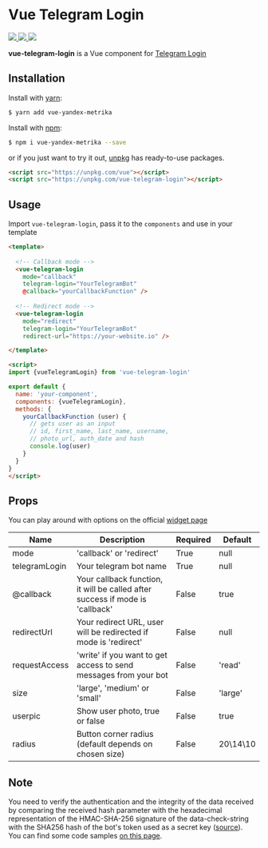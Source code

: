 <h1>Vue Telegram Login</h1>
<p>
    <a href="https://badge.fury.io/js/vue-telegram-login">
        <img src="https://badge.fury.io/js/vue-telegram-login.svg" />
    </a>
    <a href="https://www.npmjs.com/package/vue-telegram-login">
        <img src="https://img.shields.io/npm/dm/vue-telegram-login.svg" />
    </a>
    <a href="https://travis-ci.org/vchaptsev/vue-telegram-login">
        <img src="https://travis-ci.org/vchaptsev/vue-telegram-login.svg?branch=master" />
    </a><br>
</p>

**vue-telegram-login** is a Vue component for [Telegram Login](https://core.telegram.org/widgets/login)


## Installation

Install with [yarn](https://yarnpkg.com):

  ```bash
  $ yarn add vue-yandex-metrika
  ```

Install with [npm](https://npmjs.com):

  ```bash
  $ npm i vue-yandex-metrika --save
  ```

or if you just want to try it out, [unpkg](https://unpkg.com/#/) has ready-to-use packages.

```html
<script src="https://unpkg.com/vue"></script>
<script src="https://unpkg.com/vue-telegram-login"></script>
```
## Usage

Import `vue-telegram-login`, pass it to the `components` and use in your template

```html
<template>
  
  <!-- Callback mode -->
  <vue-telegram-login 
    mode="callback"
    telegram-login="YourTelegramBot"
    @callback="yourCallbackFunction" />
  
  <!-- Redirect mode -->
  <vue-telegram-login 
    mode="redirect"
    telegram-login="YourTelegramBot"
    redirect-url="https://your-website.io" />

</template>

<script>
import {vueTelegramLogin} from 'vue-telegram-login'

export default {
  name: 'your-component',
  components: {vueTelegramLogin},
  methods: {
    yourCallbackFunction (user) {
      // gets user as an input
      // id, first_name, last_name, username,
      // photo_url, auth_date and hash
      console.log(user)
    }
  }
}
</script>
```


## Props
You can play around with options on the official [widget page](https://core.telegram.org/widgets/login#widget-configuration)

| Name          | Description                                                                   | Required | Default     |
| ------------- | ----------------------------------------------------------------------------- | -------- | ----------- |
| mode          | 'callback' or 'redirect'                                                      | True     | null        |
| telegramLogin | Your telegram bot name                                                        | True     | null        |
| @callback     | Your callback function, it will be called after success if mode is 'callback' | False    | true        |
| redirectUrl   | Your redirect URL, user will be redirected if mode is 'redirect'              | False    | null        |
| requestAccess | 'write' if you want to get access to send messages from your bot              | False    | 'read'      |
| size          | 'large', 'medium' or 'small'                                                  | False    | 'large'     |
| userpic       | Show user photo, true or false                                                | False    | true        |
| radius        | Button corner radius (default depends on chosen size)                         | False    | 20\14\10    |


## Note
You need to verify the authentication and the integrity of the data received by comparing the received hash parameter with the hexadecimal representation of the HMAC-SHA-256 signature of the data-check-string with the SHA256 hash of the bot's token used as a secret key ([source](https://core.telegram.org/widgets/login#checking-authorization)).<br>
You can find some code samples [on this page](https://gist.github.com/anonymous/6516521b1fb3b464534fbc30ea3573c2).
